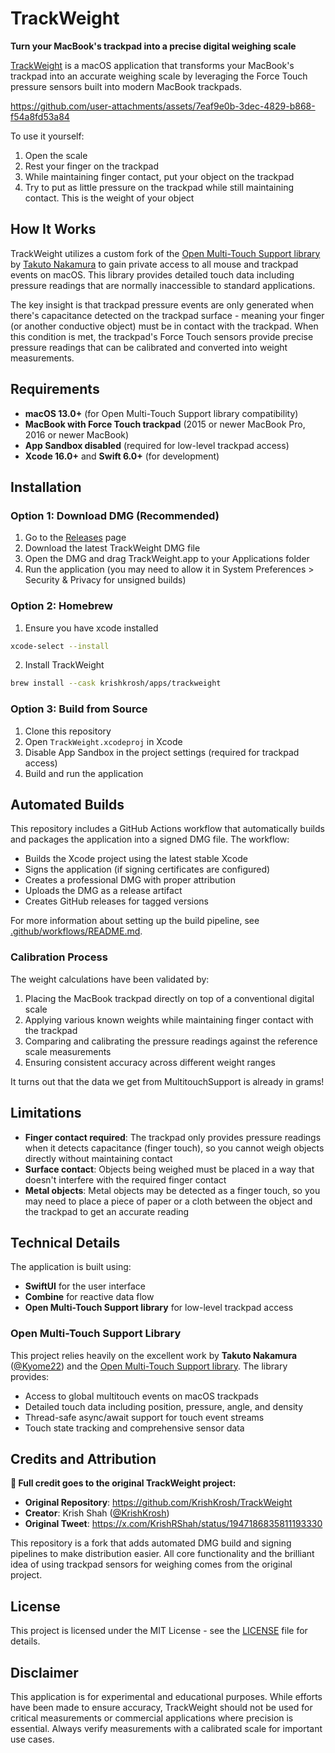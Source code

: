 # TrackWeight

**Turn your MacBook's trackpad into a precise digital weighing scale**

[TrackWeight](
https://x.com/KrishRShah/status/1947186835811193330) is a macOS application that transforms your MacBook's trackpad into an accurate weighing scale by leveraging the Force Touch pressure sensors built into modern MacBook trackpads.

https://github.com/user-attachments/assets/7eaf9e0b-3dec-4829-b868-f54a8fd53a84

To use it yourself:

1. Open the scale
2. Rest your finger on the trackpad
3. While maintaining finger contact, put your object on the trackpad
4. Try to put as little pressure on the trackpad while still maintaining contact. This is the weight of your object

## How It Works

TrackWeight utilizes a custom fork of the [Open Multi-Touch Support library](https://github.com/krishkrosh/OpenMultitouchSupport) by [Takuto Nakamura](https://github.com/Kyome22) to gain private access to all mouse and trackpad events on macOS. This library provides detailed touch data including pressure readings that are normally inaccessible to standard applications.

The key insight is that trackpad pressure events are only generated when there's capacitance detected on the trackpad surface - meaning your finger (or another conductive object) must be in contact with the trackpad. When this condition is met, the trackpad's Force Touch sensors provide precise pressure readings that can be calibrated and converted into weight measurements.

## Requirements

- **macOS 13.0+** (for Open Multi-Touch Support library compatibility)
- **MacBook with Force Touch trackpad** (2015 or newer MacBook Pro, 2016 or newer MacBook)
- **App Sandbox disabled** (required for low-level trackpad access)
- **Xcode 16.0+** and **Swift 6.0+** (for development)

## Installation

### Option 1: Download DMG (Recommended)

1. Go to the [Releases](https://github.com/krishkrosh/TrackWeight/releases) page
2. Download the latest TrackWeight DMG file
3. Open the DMG and drag TrackWeight.app to your Applications folder
4. Run the application (you may need to allow it in System Preferences > Security & Privacy for unsigned builds)

### Option 2: Homebrew
1. Ensure you have xcode installed
```bash
xcode-select --install
```
2. Install TrackWeight
```bash
brew install --cask krishkrosh/apps/trackweight
```
 
### Option 3: Build from Source

1. Clone this repository
2. Open `TrackWeight.xcodeproj` in Xcode
3. Disable App Sandbox in the project settings (required for trackpad access)
4. Build and run the application

## Automated Builds

This repository includes a GitHub Actions workflow that automatically builds and packages the application into a signed DMG file. The workflow:

- Builds the Xcode project using the latest stable Xcode
- Signs the application (if signing certificates are configured)
- Creates a professional DMG with proper attribution
- Uploads the DMG as a release artifact
- Creates GitHub releases for tagged versions

For more information about setting up the build pipeline, see [.github/workflows/README.md](.github/workflows/README.md).

### Calibration Process

The weight calculations have been validated by:
1. Placing the MacBook trackpad directly on top of a conventional digital scale
2. Applying various known weights while maintaining finger contact with the trackpad
3. Comparing and calibrating the pressure readings against the reference scale measurements
4. Ensuring consistent accuracy across different weight ranges

It turns out that the data we get from MultitouchSupport is already in grams!

## Limitations

- **Finger contact required**: The trackpad only provides pressure readings when it detects capacitance (finger touch), so you cannot weigh objects directly without maintaining contact
- **Surface contact**: Objects being weighed must be placed in a way that doesn't interfere with the required finger contact
- **Metal objects**: Metal objects may be detected as a finger touch, so you may need to place a piece of paper or a cloth between the object and the trackpad to get an accurate reading

## Technical Details

The application is built using:
- **SwiftUI** for the user interface
- **Combine** for reactive data flow
- **Open Multi-Touch Support library** for low-level trackpad access

### Open Multi-Touch Support Library

This project relies heavily on the excellent work by **Takuto Nakamura** ([@Kyome22](https://github.com/Kyome22)) and the [Open Multi-Touch Support library](https://github.com/krishkrosh/OpenMultitouchSupport). The library provides:

- Access to global multitouch events on macOS trackpads
- Detailed touch data including position, pressure, angle, and density
- Thread-safe async/await support for touch event streams
- Touch state tracking and comprehensive sensor data

## Credits and Attribution

**🙏 Full credit goes to the original TrackWeight project:**
- **Original Repository**: https://github.com/KrishKrosh/TrackWeight
- **Creator**: Krish Shah ([@KrishKrosh](https://github.com/KrishKrosh))
- **Original Tweet**: https://x.com/KrishRShah/status/1947186835811193330

This repository is a fork that adds automated DMG build and signing pipelines to make distribution easier. All core functionality and the brilliant idea of using trackpad sensors for weighing comes from the original project.

## License

This project is licensed under the MIT License - see the [LICENSE](LICENSE) file for details.

## Disclaimer

This application is for experimental and educational purposes. While efforts have been made to ensure accuracy, TrackWeight should not be used for critical measurements or commercial applications where precision is essential. Always verify measurements with a calibrated scale for important use cases.
